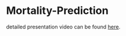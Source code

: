# Mortality-Prediction

detailed presentation video can be found [here](https://youtu.be/goBp7IOKKek).
